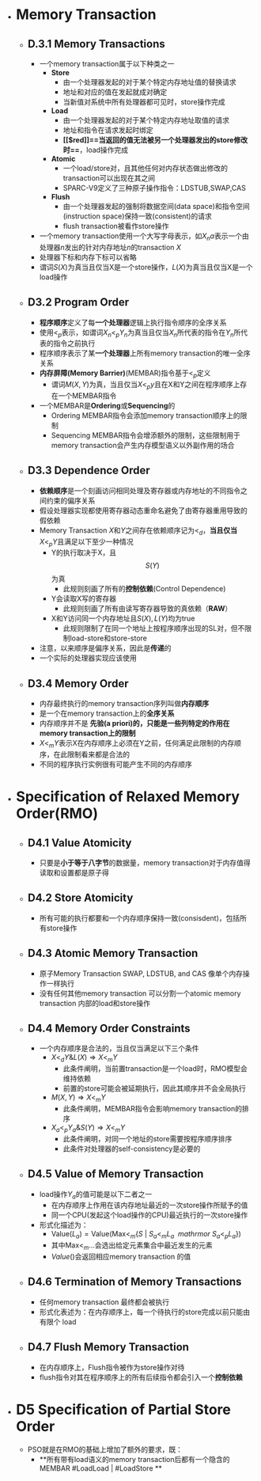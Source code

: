 - # Memory Transaction
	- ## D.3.1 Memory Transactions
		- 一个memory transaction属于以下种类之一
			- **Store**
				- 由一个处理器发起的对于某个特定内存地址值的替换请求
				- 地址和对应的值在发起就成对确定
				- 当新值对系统中所有处理器都可见时，store操作完成
			- **Load**
				- 由一个处理器发起的对于某个特定内存地址取值的请求
				- 地址和指令在请求发起时绑定
				- **[[$red]]==当返回的值无法被另一个处理器发出的store修改时==**，load操作完成
			- **Atomic**
				- 一个load/store对，且其他任何对内存状态做出修改的transaction可以出现在其之间
				- SPARC-V9定义了三种原子操作指令：LDSTUB,SWAP,CAS
			- **Flush**
				- 由一个处理器发起的强制将数据空间(data space)和指令空间(instruction space)保持一致(consistent)的请求
				- flush transaction被看作store操作
		- 一个memory transaction使用一个大写字母表示，如$X_na$表示一个由处理器$n$发出的针对内存地址$n$的transaction $X$
		- 处理器下标和内存下标可以省略
		- 谓词$S(X)$为真当且仅当X是一个store操作，$L(X)$为真当且仅当X是一个load操作
	- ## D3.2 Program Order
		- **程序顺序**定义了每**一个处理器**逻辑上执行指令顺序的全序关系
		- 使用$<_p$表示，如谓词$X_n <_p Y_n$为真当且仅当$X_n$所代表的指令在$Y_n$所代表的指令之前执行
		- 程序顺序表示了某**一个处理器**上所有memory transaction的唯一全序关系
		- **内存屏障(Memory Barrier)**(MEMBAR)指令基于$<_p$定义
			- 谓词$M(X,Y)$为真，当且仅当$X<_p y$且在X和Y之间在程序顺序上存在一个MEMBAR指令
		- 一个MEMBAR是**Ordering**或**Sequencing**的
			- Ordering MEMBAR指令会添加memory transaction顺序上的限制
			- Sequencing MEMBAR指令会增添额外的限制，这些限制用于memory transaction会产生内存模型语义以外副作用的场合
	- ## D3.3 Dependence Order
		- **依赖顺序**是一个刻画访问相同处理及寄存器或内存地址的不同指令之间约束的偏序关系
		- 假设处理器实现都使用寄存器动态重命名避免了由寄存器重用导致的假依赖
		- Memory Transaction $X$和$Y$之间存在依赖顺序记为$<_d$，**当且仅当**$X<_p Y$且满足以下至少一种情况
			- Y的执行取决于X，且$$S(Y)$$为真
				- 此规则刻画了所有的**控制依赖**(Control Dependence)
			- Y会读取X写的寄存器
				- 此规则刻画了所有由读写寄存器导致的真依赖（**RAW**）
			- X和Y访问同一个内存地址且$S(X),L(Y)$均为true
				- 此规则限制了在同一个地址上按程序顺序出现的SL对，但不限制load-store和store-store
		- 注意，以来顺序是偏序关系，因此是**传递**的
		- 一个实际的处理器实现应该使用
	- ## D3.4 Memory Order
		- 内存最终执行的memory transaction序列叫做**内存顺序**
		- 是一个在memory transaction上的**全序关系**
		- 内存顺序并不是 **先验(a priori)**的，只能是一些列特定的作用在memory transaction上的**限制**
		- $X<_m Y$表示X在内存顺序上必须在Y之前，任何满足此限制的内存顺序，在此限制看来都是合法的
		- 不同的程序执行实例很有可能产生不同的内存顺序
- # Specification of Relaxed Memory Order(RMO)
	- ## D4.1 Value Atomicity
		- 只要是**小于等于八字节**的数据量，memory transaction对于内存值得读取和设置都是原子得
	- ## D4.2 Store Atomicity
		- 所有可能的执行都要和一个内存顺序保持一致(consisdent)，包括所有store操作
	- ## D4.3 Atomic Memory Transaction
		- 原子Memory Transaction SWAP, LDSTUB, and CAS 像单个内存操作一样执行
		- 没有任何其他memory transaction 可以分割一个atomic memory transaction 内部的load和store操作
	- ## D4.4 Memory Order Constraints
		- 一个内存顺序是合法的，当且仅当满足以下三个条件
			- $X<_d Y\& L(X)\Rightarrow X<_m Y$
				- 此条件阐明，当前置transaction是一个load时，RMO模型会维持依赖
				- 前置的store可能会被延期执行，因此其顺序并不会全局执行
			- $M(X,Y) \Rightarrow X<_mY$
				- 此条件阐明，MEMBAR指令会影响memory transaction的排序
			- $X_a<_pY_a \& S(Y) \Rightarrow X<_mY$
				- 此条件阐明，对同一个地址的store需要按程序顺序排序
				- 此条件对处理器的self-consistency是必要的
	- ## D4.5 Value of Memory Transaction
		- load操作$Y_a$的值可能是以下二者之一
			- 在内存顺序上作用在该内存地址最近的一次store操作所赋予的值
			- 同一个CPU(发起这个load操作的CPU)最近执行的一次store操作
		- 形式化描述为：
			- $\mathrm{Value}(L_a)=\mathrm{Value}(\mathrm{Max}<_m\{S\ |\ S_a<_m L_a\ \ mathrm{or}\ S_a<_p L_a\})$
			- 其中$\mathrm{Max}<_m{\ldots}$会选出给定元素集合中最近发生的元素
			- $Value()$会返回相应memory transaction 的值
	- ## D4.6 Termination of Memory Transactions
		- 任何memory transaction 最终都会被执行
		- 形式化表述为：在内存顺序上，每一个待执行的store完成以前只能由有限个 load
	- ## D4.7 Flush Memory Transaction
		- 在内存顺序上，Flush指令被作为store操作对待
		- flush指令对其在程序顺序上的所有后续指令都会引入一个**控制依赖**
- # D5 Specification of Partial Store Order
	- PSO就是在RMO的基础上增加了额外的要求，既：
		- **所有带有load语义的memory transaction后都有一个隐含的MEMBAR #LoadLoad | #LoadStore **